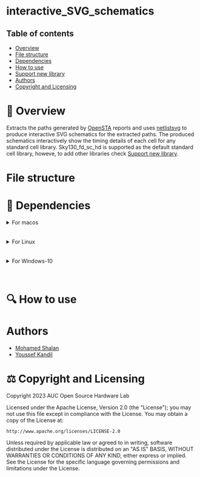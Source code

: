 # interactive_SVG_schematics


## Table of contents

* [Overview](#-overview)
* [File structure](#file-structure)
* [Dependencies](#-dependencies)
* [How to use](#-how-to-use)
* [Support new library]()
* [Authors](#authors)
* [Copyright and Licensing](#-copyright-and-licensing)

# 📖 Overview

Extracts the paths generated by [OpenSTA](https://github.com/The-OpenROAD-Project/OpenSTA) reports and uses [netlistsvg](https://github.com/nturley/netlistsvg) to produce interactive SVG schematics for the extracted paths. The produced schematics interactively show the timing details of each cell for any standard cell library. Sky130_fd_sc_hd is supported as the default standard cell library, howeve, to add other libraries check [Support new library]().

# File structure

   
# 🧱 Dependencies


<details>
  <summary>For macos</summary>


## Install python3.6+
- get homebrew

        /bin/bash -c "$(curl -fsSL https://raw.githubusercontent.com/Homebrew/install/HEAD/install.sh)"

- install python using homebrew

        export PATH="/usr/local/opt/python/libexec/bin:$PATH"
        brew install python3

## Install Yosys 

You can find the installation steps in [Yosys installation](https://github.com/YosysHQ/yosys).

## Install OpenSTA

- Install OpenSTA  

You can find the installation steps in [OpenSTA installation](https://github.com/The-OpenROAD-Project/OpenSTA).


## Install netlistsvg

To install the latest version from source:
```sh
git clone https://github.com/nturley/netlistsvg
cd netlistsvg
npm install # install dependencies
sudo npm install -g . # install netlistsvg to system

sudo npm uninstall -g netlistsvg # uninstall from system
```
</details>
<br/><br/>

<details>
  <summary>For Linux</summary>

## Install Conda for package installation

    bash Miniconda3-latest-Linux-x86_64.sh

## Use  Conda to install all dependencies

    conda install -y -c litex-hub -c conda-forge python yosys 

## Install OpenSTA

- Install OpenSTA  

        conda install -y -c litex-hub -c conda-forge openroad

    or

    You can find the installation steps in [OpenSTA installation](https://github.com/The-OpenROAD-Project/OpenSTA).


## Install netlistsvg

To install the latest version from source:
```sh
git clone https://github.com/nturley/netlistsvg
cd netlistsvg
npm install # install dependencies
sudo npm install -g . # install netlistsvg to system

sudo npm uninstall -g netlistsvg # uninstall from system
```
</details>
<br/><br/>

<details>
  <summary>For Windows-10</summary>

## Install python3.6+
Install using the executable installer [here](https://www.python.org/downloads/windows/)

## Install Yosys 

You can find the installation steps in [Yosys installation](https://github.com/YosysHQ/yosys).


## Install OpenSTA

- Install OpenSTA  

You can find the installation steps in [OpenSTA installation](https://github.com/The-OpenROAD-Project/OpenSTA).


## Install netlistsvg

To install the latest version from source:
```sh
git clone https://github.com/nturley/netlistsvg
cd netlistsvg
npm install # install dependencies
sudo npm install -g . # install netlistsvg to system

sudo npm uninstall -g netlistsvg # uninstall from system
```
</details>
<br/><br/>

# 🔍 How to use


# Authors

* [Mohamed Shalan](https://github.com/shalan)
* [Youssef Kandil](https://github.com/kanndil)

# ⚖️ Copyright and Licensing

Copyright 2023 AUC Open Source Hardware Lab

Licensed under the Apache License, Version 2.0 (the "License"); 
you may not use this file except in compliance with the License. 
You may obtain a copy of the License at:

    http://www.apache.org/licenses/LICENSE-2.0

Unless required by applicable law or agreed to in writing, software 
distributed under the License is distributed on an "AS IS" BASIS, 
WITHOUT WARRANTIES OR CONDITIONS OF ANY KIND, either express or implied. 
See the License for the specific language governing permissions and 
limitations under the License.
